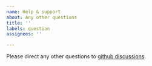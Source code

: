 ```yaml
---
name: Help & support
about: Any other questions
title: ''
labels: question
assignees: ''

---
```


Please direct any other questions to [github discussions](https://github.com/JuliaPy/PythonCall.jl/discussions).
